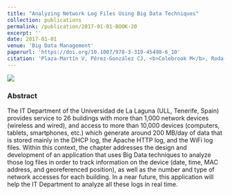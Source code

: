 ```yaml
---
title: "Analyzing Network Log Files Using Big Data Techniques"
collection: publications
permalink: /publication/2017-01-01-BOOK-20
excerpt: ''
date: 2017-01-01
venue: 'Big Data Management'
paperurl: 'https://doi.org/10.1007/978-3-319-45498-6_10'
citation: 'Plaza-Martín V, Pérez-González CJ, <b>Colebrook M</b>, Roda-García JL, González-Dos-Santos T, González-González JC. &quot;Analyzing Network Log Files Using Big Data Techniques&quot;.  In: García Márquez F., Lev B. (eds) <i>Big Data Management</i>. Springer, Cham. Print ISBN: 978-3-319-45497-9, Online ISBN: 978-3-319-45498-6 (2017)' #'Your Name, You. (2015). &quot;Paper Title Number 3.&quot; <i>Journal 1</i>. 1(3). [<a href="http://riull.ull.es/xmlui/handle/915/25783">Preprint</a>]'
---
```

<img src="https://media.springernature.com/w306/springer-static/cover/book/978-3-319-45498-6.jpg" width:50>

### Abstract
The IT Department of the Universidad de La Laguna (ULL, Tenerife, Spain) provides service to 26 buildings with more than 1,000 network devices (wireless and wired), and access to more than 10,000 devices (computers, tablets, smartphones, etc.) which generate around 200 MB/day of data that is stored mainly in the DHCP log, the Apache HTTP log, and the WiFi log files. Within this context, the chapter addresses the design and development of an application that uses Big Data techniques to analyze those log files in order to track information on the device (date, time, MAC address, and georeferenced position), as well as the number and type of network accesses for each building. In a near future, this application will help the IT Department to analyze all these logs in real time.
